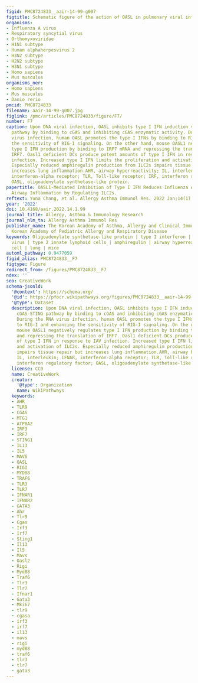 ```yaml
---
figid: PMC8724833__aair-14-99-g007
figtitle: Schematic figure of the action of OASL in pulmonary viral infection
organisms:
- Influenza A virus
- Respiratory syncytial virus
- Orthomyxoviridae
- H1N1 subtype
- Human alphaherpesvirus 2
- H3N2 subtype
- H2N2 subtype
- H3N1 subtype
- Homo sapiens
- Mus musculus
organisms_ner:
- Homo sapiens
- Mus musculus
- Danio rerio
pmcid: PMC8724833
filename: aair-14-99-g007.jpg
figlink: /pmc/articles/PMC8724833/figure/F7/
number: F7
caption: Upon DNA viral infection, OASL inhibits type I IFN induction via the cGAS-STING
  pathway by binding to cGAS and inhibiting cGAS enzymatic activity. During the RNA
  virus infection, human OASL promotes the type I IFNs by binding to RIG-I and enhancing
  the sensitivity of RIG-I signaling. On the other hand, mouse OASL1 negatively regulates
  type I IFN production by binding to IRF7 mRNA and repressing the translation of
  IRF7. Oasl1 deficient DCs produce potent amounts of type I IFN in response to IAV
  infection. Increased type I IFN limits the proliferation and activation of ILC2s.
  Especially reduced amphiregulin production from ILC2s impairs tissue repair but
  increases lung inflammation.AHR, airway hyperreactivity; IL, interleukin; IFNAR,
  interferon-alpha receptor; TLR, Toll-like receptor; IRF, interferon regulatory factor;
  OASL, oligoadenylate synthetase-like protein.
papertitle: OASL1-Mediated Inhibition of Type I IFN Reduces Influenza A Infection-Induced
  Airway Inflammation by Regulating ILC2s.
reftext: Yuna Chang, et al. Allergy Asthma Immunol Res. 2022 Jan;14(1):99-116.
year: '2022'
doi: 10.4168/aair.2022.14.1.99
journal_title: Allergy, Asthma & Immunology Research
journal_nlm_ta: Allergy Asthma Immunol Res
publisher_name: The Korean Academy of Asthma, Allergy and Clinical Immunology; The
  Korean Academy of Pediatric Allergy and Respiratory Disease
keywords: Oligoadenylate synthetase-like protein | type I interferon | influenza A
  virus | type 2 innate lymphoid cells | amphiregulin | airway hyperreactivity | dendritic
  cell | lung | mice
automl_pathway: 0.9477059
figid_alias: PMC8724833__F7
figtype: Figure
redirect_from: /figures/PMC8724833__F7
ndex: ''
seo: CreativeWork
schema-jsonld:
  '@context': https://schema.org/
  '@id': https://pfocr.wikipathways.org/figures/PMC8724833__aair-14-99-g007.html
  '@type': Dataset
  description: Upon DNA viral infection, OASL inhibits type I IFN induction via the
    cGAS-STING pathway by binding to cGAS and inhibiting cGAS enzymatic activity.
    During the RNA virus infection, human OASL promotes the type I IFNs by binding
    to RIG-I and enhancing the sensitivity of RIG-I signaling. On the other hand,
    mouse OASL1 negatively regulates type I IFN production by binding to IRF7 mRNA
    and repressing the translation of IRF7. Oasl1 deficient DCs produce potent amounts
    of type I IFN in response to IAV infection. Increased type I IFN limits the proliferation
    and activation of ILC2s. Especially reduced amphiregulin production from ILC2s
    impairs tissue repair but increases lung inflammation.AHR, airway hyperreactivity;
    IL, interleukin; IFNAR, interferon-alpha receptor; TLR, Toll-like receptor; IRF,
    interferon regulatory factor; OASL, oligoadenylate synthetase-like protein.
  license: CC0
  name: CreativeWork
  creator:
    '@type': Organization
    name: WikiPathways
  keywords:
  - AHR
  - TLR9
  - CGAS
  - MTG1
  - ATP8A2
  - IRF3
  - IRF7
  - STING1
  - IL13
  - IL5
  - MAVS
  - OASL
  - RIGI
  - MYD88
  - TRAF6
  - TLR3
  - TLR7
  - IFNAR1
  - IFNAR2
  - GATA3
  - Ahr
  - Tlr9
  - Cgas
  - Irf3
  - Irf7
  - Sting1
  - Il13
  - Il5
  - Mavs
  - Oasl2
  - Rigi
  - Myd88
  - Traf6
  - Tlr3
  - Tlr7
  - Ifnar1
  - Gata3
  - Mki67
  - tlr9
  - cgasa
  - irf3
  - irf7
  - il13
  - mavs
  - rigi
  - myd88
  - traf6
  - tlr3
  - tlr7
  - gata3
---
```

